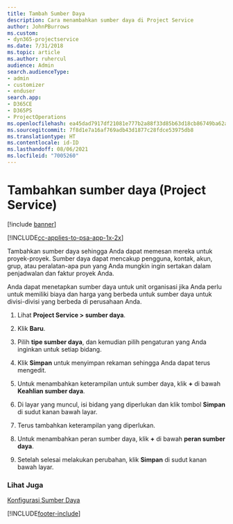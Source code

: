 ```yaml
---
title: Tambah Sumber Daya
description: Cara menambahkan sumber daya di Project Service
author: JohnPBurrows
ms.custom:
- dyn365-projectservice
ms.date: 7/31/2018
ms.topic: article
ms.author: ruhercul
audience: Admin
search.audienceType:
- admin
- customizer
- enduser
search.app:
- D365CE
- D365PS
- ProjectOperations
ms.openlocfilehash: ea45dad7917df21081e777b2a88f33d85b63d18cb86749ba62a24dfdf48bd939
ms.sourcegitcommit: 7f8d1e7a16af769adb43d1877c28fdce53975db8
ms.translationtype: HT
ms.contentlocale: id-ID
ms.lasthandoff: 08/06/2021
ms.locfileid: "7005260"
---
```

# <a name="add-resources-project-service"></a>Tambahkan sumber daya (Project Service)

[!include [banner](../includes/psa-now-project-operations.md)]

[!INCLUDE[cc-applies-to-psa-app-1x-2x](../includes/cc-applies-to-psa-app-1x-2x.md)]

Tambahkan sumber daya sehingga Anda dapat memesan mereka untuk proyek-proyek. Sumber daya dapat mencakup pengguna, kontak, akun, grup, atau peralatan-apa pun yang Anda mungkin ingin sertakan dalam penjadwalan dan faktur proyek Anda.  
  
Anda dapat menetapkan sumber daya untuk unit organisasi jika Anda perlu untuk memiliki biaya dan harga yang berbeda untuk sumber daya untuk divisi-divisi yang berbeda di perusahaan Anda.  
  
1.  Lihat **Project Service > sumber daya**.  
  
2.  Klik **Baru**.  
  
3.  Pilih **tipe sumber daya**, dan kemudian pilih pengaturan yang Anda inginkan untuk setiap bidang.  
  
4.  Klik **Simpan** untuk menyimpan rekaman sehingga Anda dapat terus mengedit.  
  
5.  Untuk menambahkan keterampilan untuk sumber daya, klik **+** di bawah **Keahlian sumber daya**.  
  
6.  Di layar yang muncul, isi bidang yang diperlukan dan klik tombol **Simpan** di sudut kanan bawah layar.  
  
7.  Terus tambahkan keterampilan yang diperlukan.  
  
8.  Untuk menambahkan peran sumber daya, klik **+** di bawah **peran sumber daya**.  
  
9. Setelah selesai melakukan perubahan, klik **Simpan** di sudut kanan bawah layar.  
  
### <a name="see-also"></a>Lihat Juga  
 [Konfigurasi Sumber Daya](../psa/set-up-resources.md)


[!INCLUDE[footer-include](../includes/footer-banner.md)]